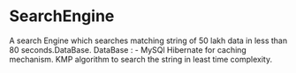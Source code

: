 # SearchEngine
A search Engine which searches matching string of 50 lakh  data in less than 80 seconds.DataBase.
DataBase : - MySQl
Hibernate for caching mechanism.
KMP algorithm to search the string in least time complexity.
